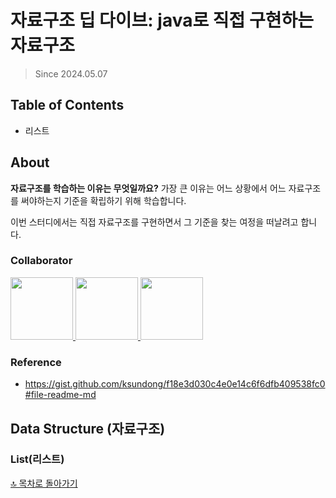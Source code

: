 # 자료구조 딥 다이브: java로 직접 구현하는 자료구조

> Since 2024.05.07

## Table of Contents

- 리스트

## About

**자료구조를 학습하는 이유는 무엇일까요?**
가장 큰 이유는 어느 상황에서 어느 자료구조를 써야하는지 기준을 확립하기 위해 학습합니다.

이번 스터디에서는 직접 자료구조를 구현하면서 그 기준을 찾는 여정을 떠날려고 합니다.

### Collaborator

<p>
<a href="https://github.com/hellomatia">
  <img src="https://github.com/hellomatia.png" width="100">
</a>
<a href="https://github.com/enduf7686">
  <img src="https://github.com/enduf7686.png" width="100">
<a href="https://github.com/JAEKWANG97">
  <img src="https://github.com/JAEKWANG97.png" width="100">
</a>
</p>

### Reference

- https://gist.github.com/ksundong/f18e3d030c4e0e14c6f6dfb409538fc0#file-readme-md

## Data Structure (자료구조)

### List(리스트)

[🔝 목차로 돌아가기](#table-of-contents)
 
 
